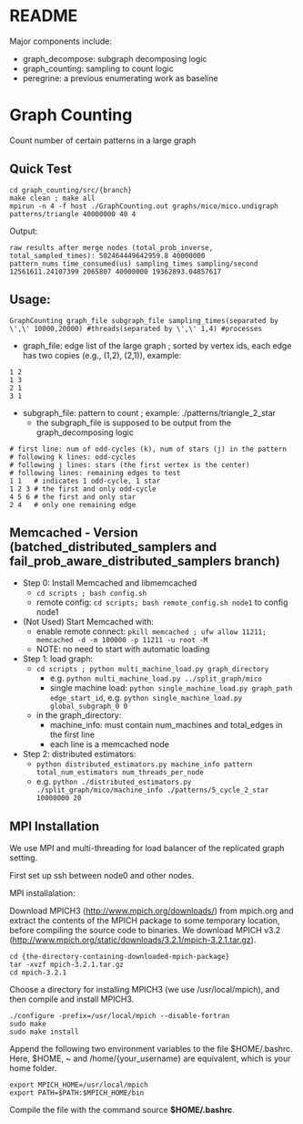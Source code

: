 # README
Major components include:
* graph_decompose: subgraph decomposing logic
* graph_counting: sampling to count logic
* peregrine: a previous enumerating work as baseline

# Graph Counting
Count number of certain patterns in a large graph

## Quick Test
```
cd graph_counting/src/{branch}
make clean ; make all
mpirun -n 4 -f host ./GraphCounting.out graphs/mico/mico.undigraph patterns/triangle 40000000 40 4
```

Output:
```
raw results after merge nodes (total_prob_inverse, total_sampled_times): 502464449642959.8 40000000
pattern_nums time_consumed(us) sampling_times sampling/second
12561611.24107399 2065807 40000000 19362893.04857617
```

## Usage:
```
GraphCounting graph_file subgraph_file sampling_times(separated by \',\' 10000,20000) #threads(separated by \',\' 1,4) #processes
```
* graph_file: edge list of the large graph ; sorted by vertex ids, each edge has two copies (e.g., (1,2), (2,1)), example: 
```
1 2
1 3
2 1
3 1
```
* subgraph_file: pattern to count ; example: ./patterns/triangle_2_star
    * the subgraph_file is supposed to be output from the graph_decomposing logic
```
# first line: num of odd-cycles (k), num of stars (j) in the pattern
# following k lines: odd-cycles
# following j lines: stars (the first vertex is the center)
# following lines: remaining edges to test
1 1   # indicates 1 odd-cycle, 1 star
1 2 3 # the first and only odd-cycle
4 5 6 # the first and only star
2 4   # only one remaining edge
```


## Memcached - Version (batched_distributed_samplers and fail_prob_aware_distributed_samplers branch)
* Step 0: Install Memcached and libmemcached
    * `cd scripts ; bash config.sh`
    * remote config: `cd scripts; bash remote_config.sh node1` to config node1
* (Not Used) Start Memcached with: 
    * enable remote connect: `pkill memcached ; ufw allow 11211; memcached -d -m 100000 -p 11211 -u root -M`
    * NOTE: no need to start with automatic loading
* Step 1: load graph:
    * `cd scripts ; python multi_machine_load.py graph_directory`
        * e.g. `python multi_machine_load.py ../split_graph/mico`
        * single machine load: `python single_machine_load.py graph_path edge_start_id`, e.g. `python single_machine_load.py global_subgraph_0 0`
    * in the graph_directory:
        * machine_info: must contain num_machines and total_edges in the first line
        * each line is a memcached node
* Step 2: distributed estimators:
    * `python distributed_estimators.py machine_info pattern total_num_estimators num_threads_per_node`
    * e.g. `python ./distributed_estimators.py ./split_graph/mico/machine_info ./patterns/5_cycle_2_star 10000000 20`



## MPI Installation
We use MPI and multi-threading for load balancer of the replicated graph setting.

First set up ssh between node0 and other nodes.

MPI installalation:

Download MPICH3 (http://www.mpich.org/downloads/) from mpich.org and extract the contents of the MPICH package to some temporary location, before compiling the source code to binaries. We download MPICH v3.2 (http://www.mpich.org/static/downloads/3.2.1/mpich-3.2.1.tar.gz).
```
cd {the-directory-containing-downloaded-mpich-package}
tar -xvzf mpich-3.2.1.tar.gz
cd mpich-3.2.1
```
Choose a directory for installing MPICH3 (we use /usr/local/mpich), and then compile and install MPICH3.
```
./configure -prefix=/usr/local/mpich --disable-fortran
sudo make
sudo make install
```
Append the following two environment variables to the file $HOME/.bashrc. Here, $HOME, ~ and /home/{your_username} are equivalent, which is your home folder.
```
export MPICH_HOME=/usr/local/mpich
export PATH=$PATH:$MPICH_HOME/bin
```
Compile the file with the command source **$HOME/.bashrc**.
